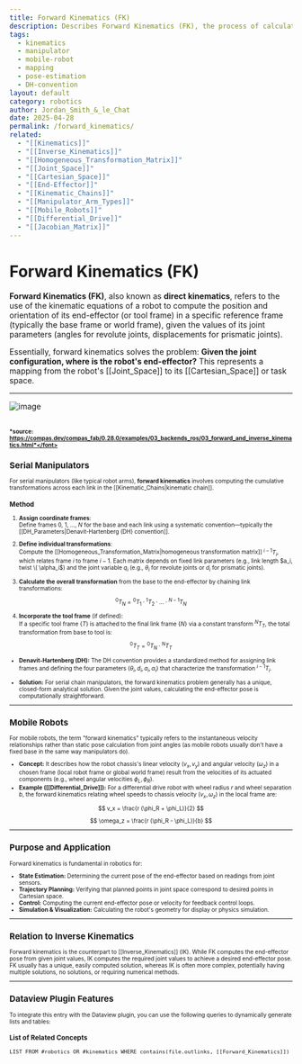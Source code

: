 ```yaml
---
title: Forward Kinematics (FK)
description: Describes Forward Kinematics (FK), the process of calculating the end-effector pose from joint variables for manipulators, or chassis velocity from wheel velocities for mobile robots.
tags:
  - kinematics
  - manipulator
  - mobile-robot
  - mapping
  - pose-estimation
  - DH-convention
layout: default
category: robotics
author: Jordan_Smith_&_le_Chat
date: 2025-04-28
permalink: /forward_kinematics/
related:
  - "[[Kinematics]]"
  - "[[Inverse_Kinematics]]"
  - "[[Homogeneous_Transformation_Matrix]]"
  - "[[Joint_Space]]"
  - "[[Cartesian_Space]]"
  - "[[End-Effector]]"
  - "[[Kinematic_Chains]]"
  - "[[Manipulator_Arm_Types]]"
  - "[[Mobile_Robots]]"
  - "[[Differential_Drive]]"
  - "[[Jacobian_Matrix]]"
---
```


# Forward Kinematics (FK)

**Forward Kinematics (FK)**, also known as **direct kinematics**, refers to the use of the kinematic equations of a robot to compute the position and orientation of its end-effector (or tool frame) in a specific reference frame (typically the base frame or world frame), given the values of its joint parameters (angles for revolute joints, displacements for prismatic joints).

Essentially, forward kinematics solves the problem: **Given the joint configuration, where is the robot's end-effector?** This represents a mapping from the robot's [[Joint_Space]] to its [[Cartesian_Space]] or task space.

---
![image](https://github.com/user-attachments/assets/3c2c5deb-655d-4e6d-bfab-4d692dc45af2)

<font size=1>*source: https://compas.dev/compas_fab/0.28.0/examples/03_backends_ros/03_forward_and_inverse_kinematics.html*</font>
---

## Serial Manipulators

For serial manipulators (like typical robot arms), **forward kinematics** involves computing the cumulative transformations across each link in the [[Kinematic_Chains|kinematic chain]].

### Method

1. **Assign coordinate frames**:  
   Define frames ${0}$, ${1}$, ..., ${N}$ for the base and each link using a systematic convention—typically the [[DH_Parameters|Denavit-Hartenberg (DH) convention]].

2. **Define individual transformations**:  
   Compute the [[Homogeneous_Transformation_Matrix|homogeneous transformation matrix]] ${}^{i-1}T_i$, which relates frame ${i}$ to frame ${i-1}$. Each matrix depends on fixed link parameters (e.g., link length $a_i, twist \( \alpha_i$) and the joint variable $q_i$ (e.g., $\theta_i$ for revolute joints or $d_i$ for prismatic joints).

3. **Calculate the overall transformation** from the base to the end-effector by chaining link transformations:

$$
{}^0T_N = {}^0T_1 \cdot {}^1T_2 \cdot \dots \cdot {}^{N-1}T_N
$$

4. **Incorporate the tool frame** (if defined):  
   If a specific tool frame $\{T\}$ is attached to the final link frame $\{N\}$ via a constant transform ${}^N T_T$, the total transformation from base to tool is:

$$
{}^0T_T = {}^0T_N \cdot {}^N T_T
$$


* **Denavit-Hartenberg (DH):** The DH convention provides a standardized method for assigning link frames and defining the four parameters ($\theta_i, d_i, a_i, \alpha_i$) that characterize the transformation $^{i-1}T_i$.

* **Solution:** For serial chain manipulators, the forward kinematics problem generally has a unique, closed-form analytical solution. Given the joint values, calculating the end-effector pose is computationally straightforward.

---

## Mobile Robots

For mobile robots, the term "forward kinematics" typically refers to the instantaneous velocity relationships rather than static pose calculation from joint angles (as mobile robots usually don't have a fixed base in the same way manipulators do).

* **Concept:** It describes how the robot chassis's linear velocity ($v_x, v_y$) and angular velocity ($\omega_z$) in a chosen frame (local robot frame or global world frame) result from the velocities of its actuated components (e.g., wheel angular velocities $\phi_L, \phi_R$).
* **Example ([[Differential_Drive]]):** For a differential drive robot with wheel radius $r$ and wheel separation $b$, the forward kinematics relating wheel speeds to chassis velocity $(v_x, \omega_z)$ in the local frame are:

$$
v_x = \frac{r (\phi_R + \phi_L)}{2}
$$
    
$$
\omega_z = \frac{r (\phi_R - \phi_L)}{b}
$$

---

## Purpose and Application

Forward kinematics is fundamental in robotics for:

* **State Estimation:** Determining the current pose of the end-effector based on readings from joint sensors.
* **Trajectory Planning:** Verifying that planned points in joint space correspond to desired points in Cartesian space.
* **Control:** Computing the current end-effector pose or velocity for feedback control loops.
* **Simulation & Visualization:** Calculating the robot's geometry for display or physics simulation.

---

## Relation to Inverse Kinematics

Forward kinematics is the counterpart to [[Inverse_Kinematics]] (IK). While FK computes the end-effector pose from given joint values, IK computes the required joint values to achieve a desired end-effector pose. FK usually has a unique, easily computed solution, whereas IK is often more complex, potentially having multiple solutions, no solutions, or requiring numerical methods.

---

## Dataview Plugin Features

To integrate this entry with the Dataview plugin, you can use the following queries to dynamically generate lists and tables:

### List of Related Concepts

```dataview
LIST FROM #robotics OR #kinematics WHERE contains(file.outlinks, [[Forward_Kinematics]])
